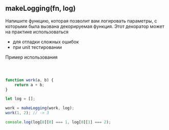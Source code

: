 ##  makeLogging(fn, log)

Напишите функцию, которая позволит вам логировать параметры, с которыми
была вызвана декорируемая функция. Этот декоратор может на практике использоваться
 - для отладки сложных ошибок
 - при unit тестировании

Пример использования
```javascript



function work(a, b) {
    return a + b;
}

let log = [];

work = makeLogging(work, log);
work(1, 2); // -> 3

console.log(log[0][0] === 1, log[0][1] === 2);
```
